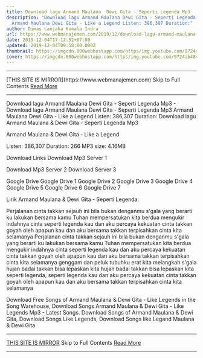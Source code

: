 ```yaml
---
title: Download lagu Armand Maulana  Dewi Gita - Seperti Legenda Mp3
description: "Download lagu Armand Maulana Dewi Gita - Seperti Legenda Mp3
  Armand Maulana Dewi Gita - Like a Legend Listen: 386,307 Duration:"
author: Dimas Lanjaka Kumala Indra
url: https://www.webmanajemen.com/2019/12/download-lagu-armand-maulana-dewi-gita.html
date: 2019-12-04T17:12:52+07:00
updated: 2019-12-04T09:58:00.000Z
thumbnail: https://imgcdn.000webhostapp.com/https/img.youtube.com/9724ab484cb48339251837b64932b570.jpeg
cover: https://imgcdn.000webhostapp.com/https/img.youtube.com/9724ab484cb48339251837b64932b570.jpeg
---
```


<hr/> [THIS SITE IS MIRROR](https://www.webmanajemen.com) Skip to Full Contents <a href="https://www.webmanajemen.com/2019/12/download-lagu-armand-maulana-dewi-gita.html" rel="follow" class="button" id="read-more">Read More</a> <hr/> Download lagu Armand Maulana  Dewi Gita - Seperti Legenda Mp3 - Download lagu Armand Maulana Dewi Gita - Seperti Legenda Mp3 Armand Maulana Dewi Gita - Like a Legend Listen: 386,307 Duration: Download lagu Armand Maulana & Dewi Gita - Seperti Legenda Mp3

  Armand Maulana & Dewi Gita - Like a Legend 

  Listen: 386,307 
  Duration: 266 
  MP3 size: 4.16MB 

  Download Links 
  Download Mp3 Server 1 

  Download Mp3 Server 2 
  Download Server 3 


  Google Drive   Google Drive 1 
  Google Drive 2 
  Google Drive 3 
  Google Drive 4 
  Google Drive 5 
  Google Drive 6 
  Google Drive 7 


                             
Lirik Armand Maulana & Dewi Gita - Seperti Legenda:
                             
 Perjalanan cinta takkan sejauh ini 
 bila bukan denganmu 
 s'gala yang berarti 
 ku lakukan bersama kamu 
 Tuhan mempersatukan kita berdua 
 mengukir indahnya cinta seperti legenda 
 kau dan aku percaya kekuatan cinta 
 takkan goyah oleh apapun 
 kau dan aku bersama takkan terpisahkan 
 cinta kita selamanya 
 Perjalanan cinta takkan sejauh ini 
 bila bukan denganmu 
 s'gala yang berarti 
 ku lakukan bersama kamu 
 Tuhan mempersatukan kita berdua 
 mengukir indahnya cinta seperti legenda 
 kau dan aku percaya kekuatan cinta 
 takkan goyah oleh apapun 
 kau dan aku bersama takkan terpisahkan 
 cinta kita selamanya 
 genggam dan peluk tubuhku erat kita melangkah 
 s'gala hujan badai takkan bisa lepaskan kita 
 hujan badai takkan bisa lepaskan kita 
 seperti legenda, seperti legenda 
 kau dan aku percaya kekuatan cinta 
 takkan goyah oleh apapun 
 kau dan aku bersama takkan terpisahkan 
 cinta kita selamanya 
                         
  Download Free Songs of Armand Maulana & Dewi Gita - Like Legends in the Song Warehouse, Download Songs Armand Maulana & Dewi Gita - Like Legends Mp3 - Latest Songs.  Download Songs of Armand Maulana & Dewi Gita, Download Songs Like Legends, Download Songs like Legand Maulana & Dewi Gita <hr/> [THIS SITE IS MIRROR](https://www.webmanajemen.com) Skip to Full Contents <a href="https://www.webmanajemen.com/2019/12/download-lagu-armand-maulana-dewi-gita.html" rel="follow" class="button" id="read-more">Read More</a> <hr/>